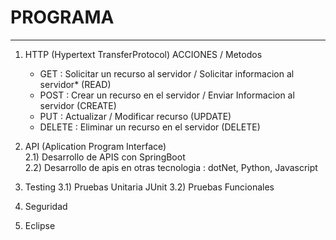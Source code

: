 # PROGRAMA
---

1) HTTP (Hypertext TransferProtocol)
    ACCIONES / Metodos
    * GET      : Solicitar un recurso al servidor / Solicitar informacion al servidor*  (READ)
    * POST     : Crear un recurso en el servidor / Enviar Informacion al servidor       (CREATE)          
    * PUT      : Actualizar / Modificar recurso                                         (UPDATE)
    * DELETE   : Eliminar un recurso en el servidor                                     (DELETE) 
    

2) API (Aplication Program Interface)   
       2.1) Desarrollo de APIS con SpringBoot   
       2.2) Desarrollo de apis en otras tecnologia : dotNet, Python, Javascript   

3) Testing
     3.1) Pruebas Unitaria
           JUnit
     3.2) Pruebas Funcionales

4) Seguridad

5) Eclipse

